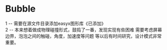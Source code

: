 # Bubble
1 -- 需要在源文件目录添加easyx图形库《已添加》  
2 -- 本来想着做成物理碰撞形式，鼓捣了一番，发现实现有些困难
     需要考虑屏幕边界，泡泡之间的触碰，角度，加速度等问题
     等以后有时间研究，设计模式非常重要。
